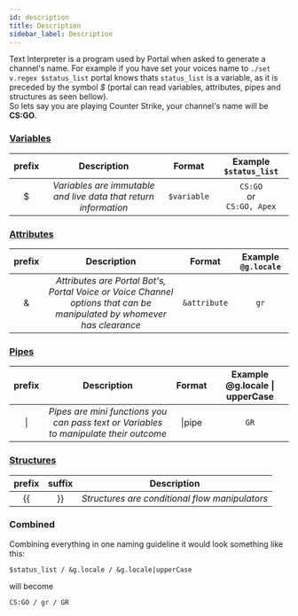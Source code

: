 ```yaml
---
id: description
title: Description
sidebar_label: Description
---
```


Text Interpreter is a program used by Portal when asked to generate
a channel's name. For example if you have set your voices name to
`./set v.regex $status_list` portal knows thats `status_list` is a
variable, as it is preceded by the symbol _$_  (portal can read variables,
attributes, pipes and structures as seen bellow).<br />
So lets say you are playing Counter Strike, your channel's name will be
__CS:GO__.

### [Variables](objects/variables/description.md)

| prefix |                           Description                           |   Format    |       Example `$status_list`       |
| :----: | :-------------------------------------------------------------: | :---------: | :--------------------------------: |
|   $    | _Variables are immutable and live data that return information_ | `$variable` | `CS:GO`<br />or<br />`CS:GO, Apex` |

### [Attributes](objects/attributes/description.md)

| prefix |                                                      Description                                                       |    Format    | Example `@g.locale` |
| :----: | :--------------------------------------------------------------------------------------------------------------------: | :----------: | :-----------------: |
|   &    | _Attributes are Portal Bot's, Portal Voice or Voice Channel options that can be manipulated by whomever has clearance_ | `&attribute` |        `gr`         |

### [Pipes](objects/pipes/description.md)

| prefix |                                      Description                                      | Format | Example @g.locale \| upperCase |
| :----: | :-----------------------------------------------------------------------------------: | :----: | :----------------------------: |
|   \|   | _Pipes are mini functions you can pass text or Variables to manipulate their outcome_ | \|pipe |              `GR`              |

### [Structures](objects/structures/description.md)

| prefix | suffix |                  Description                   |
| :----: | :---: | :--------------------------------------------: |
|   \{\{   |  \}\}   | _Structures are conditional flow manipulators_ |

### Combined

Combining everything in one naming guideline it would look something like this:<br />

```
$status_list / &g.locale / &g.locale|upperCase
```

will become
```
CS:GO / gr / GR
```